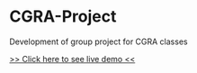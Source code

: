 # CGRA-Project

Development of group project for CGRA classes

[>> Click here to see live demo <<](https://educorreia932.github.io/CGRA/Project/src/)
